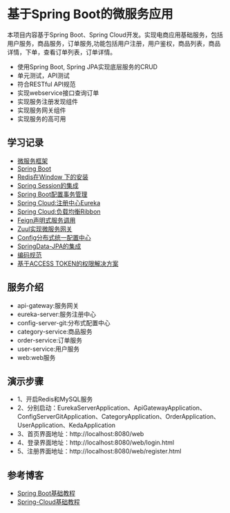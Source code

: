 # 基于Spring Boot的微服务应用

本项目内容基于Spring Boot、Spring Cloud开发。实现电商应用基础服务，包括用户服务，商品服务，订单服务,功能包括用户注册，用户鉴权，商品列表，商品详情，下单，查看订单列表，订单详情。

- 使用Spring Boot, Spring JPA实现底层服务的CRUD 
- 单元测试，API测试 
- 符合RESTful API规范 
- 实现webservice接口查询订单
- 实现服务注册发现组件
- 实现服务网关组件
- 实现服务的高可用

## 学习记录
- [微服务框架](https://github.com/suxiongwei/keda/blob/master/readme/micro_service.md)
- [Spring Boot](https://github.com/suxiongwei/keda/blob/master/readme/spring_boot.md)
- [Redis在Window 下的安装](https://github.com/suxiongwei/keda/blob/master/readme/redis.md)
- [Spring Session的集成](https://github.com/suxiongwei/keda/blob/master/readme/spring_session.md)
- [Spring Boot配置事务管理](https://github.com/suxiongwei/keda/blob/master/readme/transactional.md)
- [Spring Cloud:注册中心Eureka](https://github.com/suxiongwei/keda/blob/master/readme/eureka.md)
- [Spring Cloud:负载均衡Ribbon](https://github.com/suxiongwei/keda/blob/master/readme/ribbon.md)
- [Feign声明式服务调用](https://github.com/suxiongwei/keda/blob/master/readme/feign.md)
- [Zuul实现微服务网关](https://github.com/suxiongwei/keda/blob/master/readme/zuul.md)
- [Config分布式统一配置中心](https://github.com/suxiongwei/keda/blob/master/readme/config.md)
- [SpringData-JPA的集成](https://github.com/suxiongwei/keda/blob/master/readme/springData-jpa.md)
- [编码规范](https://github.com/suxiongwei/keda/blob/master/readme/coding_standards.md)
- [基于ACCESS TOKEN的权限解决方案](https://github.com/suxiongwei/keda/blob/master/readme/access_token.md)
## 服务介绍
* api-gateway:服务网关
* eureka-server:服务注册中心
* config-server-git:分布式配置中心
* category-service:商品服务
* order-service:订单服务
* user-service:用户服务
* web:web服务
## 演示步骤
- 1、开启Redis和MySQL服务
- 2、分别启动：EurekaServerApplication、ApiGatewayApplication、ConfigServerGitApplication、CategoryApplication、OrderApplication、UserApplication、KedaApplication
- 3、首页界面地址：http://localhost:8080/web
- 4、登录界面地址：http://localhost:8080/web/login.html
- 5、注册界面地址：http://localhost:8080/web/register.html

## 参考博客
- [Spring Boot基础教程](http://blog.didispace.com/Spring-Boot%E5%9F%BA%E7%A1%80%E6%95%99%E7%A8%8B/)
- [Spring-Cloud基础教程](http://blog.didispace.com/Spring-Cloud%E5%9F%BA%E7%A1%80%E6%95%99%E7%A8%8B/ )

